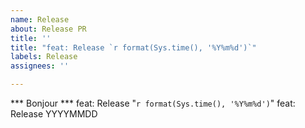 ```yaml
---
name: Release
about: Release PR
title: ''
title: "feat: Release `r format(Sys.time(), '%Y%m%d')`"
labels: Release
assignees: ''

---
```


*** Bonjour ***
feat: Release "`r format(Sys.time(), '%Y%m%d')`"
feat: Release YYYYMMDD

